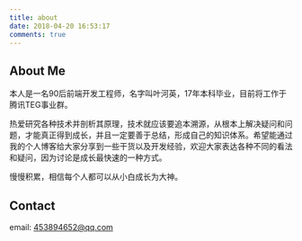 ```yaml
---
title: about
date: 2018-04-20 16:53:17
comments: true
---
```

## About Me
本人是一名90后前端开发工程师，名字叫叶河英，17年本科毕业，目前将工作于腾讯TEG事业群。

热爱研究各种技术并剖析其原理，技术就应该要追本溯源，从根本上解决疑问和问题，才能真正得到成长，并且一定要善于总结，形成自己的知识体系。希望能通过我的个人博客给大家分享到一些干货以及开发经验，欢迎大家表达各种不同的看法和疑问，因为讨论是成长最快速的一种方式。

慢慢积累，相信每个人都可以从小白成长为大神。

## Contact 

email: 453894652@qq.com
